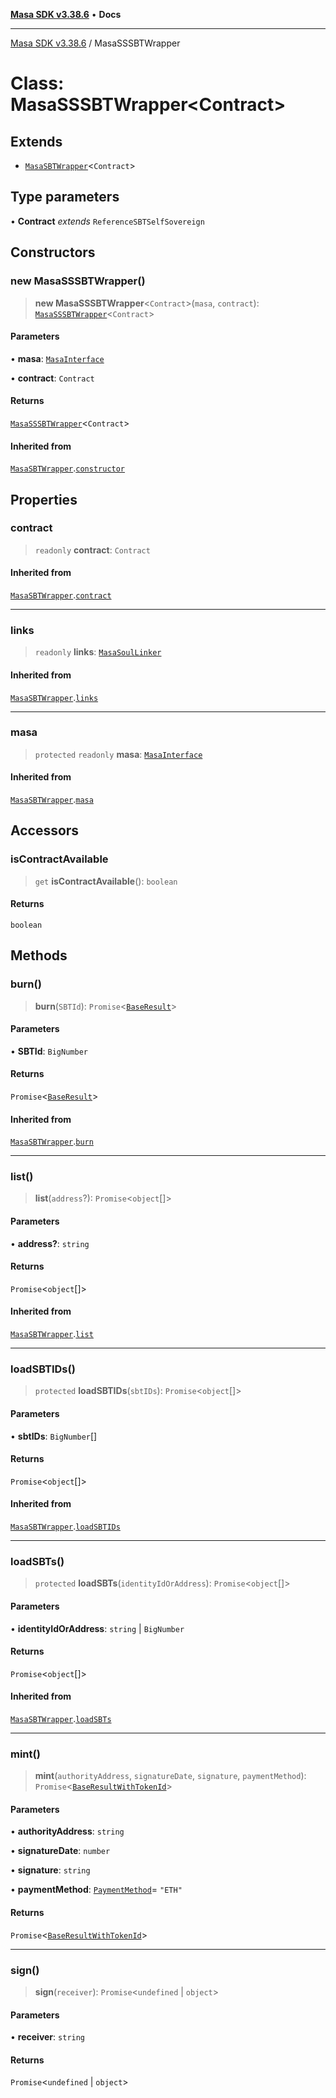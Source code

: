 [**Masa SDK v3.38.6**](../README.md) • **Docs**

***

[Masa SDK v3.38.6](../globals.md) / MasaSSSBTWrapper

# Class: MasaSSSBTWrapper\<Contract\>

## Extends

- [`MasaSBTWrapper`](MasaSBTWrapper.md)\<`Contract`\>

## Type parameters

• **Contract** *extends* `ReferenceSBTSelfSovereign`

## Constructors

### new MasaSSSBTWrapper()

> **new MasaSSSBTWrapper**\<`Contract`\>(`masa`, `contract`): [`MasaSSSBTWrapper`](MasaSSSBTWrapper.md)\<`Contract`\>

#### Parameters

• **masa**: [`MasaInterface`](../interfaces/MasaInterface.md)

• **contract**: `Contract`

#### Returns

[`MasaSSSBTWrapper`](MasaSSSBTWrapper.md)\<`Contract`\>

#### Inherited from

[`MasaSBTWrapper`](MasaSBTWrapper.md).[`constructor`](MasaSBTWrapper.md#constructors)

## Properties

### contract

> `readonly` **contract**: `Contract`

#### Inherited from

[`MasaSBTWrapper`](MasaSBTWrapper.md).[`contract`](MasaSBTWrapper.md#contract)

***

### links

> `readonly` **links**: [`MasaSoulLinker`](MasaSoulLinker.md)

#### Inherited from

[`MasaSBTWrapper`](MasaSBTWrapper.md).[`links`](MasaSBTWrapper.md#links)

***

### masa

> `protected` `readonly` **masa**: [`MasaInterface`](../interfaces/MasaInterface.md)

#### Inherited from

[`MasaSBTWrapper`](MasaSBTWrapper.md).[`masa`](MasaSBTWrapper.md#masa)

## Accessors

### isContractAvailable

> `get` **isContractAvailable**(): `boolean`

#### Returns

`boolean`

## Methods

### burn()

> **burn**(`SBTId`): `Promise`\<[`BaseResult`](../interfaces/BaseResult.md)\>

#### Parameters

• **SBTId**: `BigNumber`

#### Returns

`Promise`\<[`BaseResult`](../interfaces/BaseResult.md)\>

#### Inherited from

[`MasaSBTWrapper`](MasaSBTWrapper.md).[`burn`](MasaSBTWrapper.md#burn)

***

### list()

> **list**(`address`?): `Promise`\<`object`[]\>

#### Parameters

• **address?**: `string`

#### Returns

`Promise`\<`object`[]\>

#### Inherited from

[`MasaSBTWrapper`](MasaSBTWrapper.md).[`list`](MasaSBTWrapper.md#list)

***

### loadSBTIDs()

> `protected` **loadSBTIDs**(`sbtIDs`): `Promise`\<`object`[]\>

#### Parameters

• **sbtIDs**: `BigNumber`[]

#### Returns

`Promise`\<`object`[]\>

#### Inherited from

[`MasaSBTWrapper`](MasaSBTWrapper.md).[`loadSBTIDs`](MasaSBTWrapper.md#loadsbtids)

***

### loadSBTs()

> `protected` **loadSBTs**(`identityIdOrAddress`): `Promise`\<`object`[]\>

#### Parameters

• **identityIdOrAddress**: `string` \| `BigNumber`

#### Returns

`Promise`\<`object`[]\>

#### Inherited from

[`MasaSBTWrapper`](MasaSBTWrapper.md).[`loadSBTs`](MasaSBTWrapper.md#loadsbts)

***

### mint()

> **mint**(`authorityAddress`, `signatureDate`, `signature`, `paymentMethod`): `Promise`\<[`BaseResultWithTokenId`](../interfaces/BaseResultWithTokenId.md)\>

#### Parameters

• **authorityAddress**: `string`

• **signatureDate**: `number`

• **signature**: `string`

• **paymentMethod**: [`PaymentMethod`](../type-aliases/PaymentMethod.md)= `"ETH"`

#### Returns

`Promise`\<[`BaseResultWithTokenId`](../interfaces/BaseResultWithTokenId.md)\>

***

### sign()

> **sign**(`receiver`): `Promise`\<`undefined` \| `object`\>

#### Parameters

• **receiver**: `string`

#### Returns

`Promise`\<`undefined` \| `object`\>

